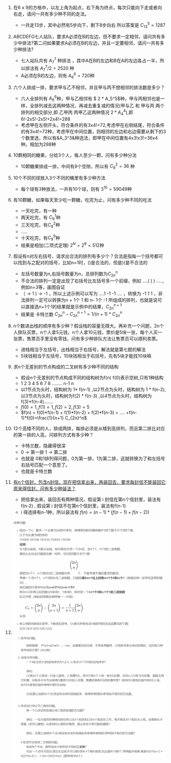 1. 在6 x 9的方格中，以左上角为起点，右下角为终点，每次只能向下走或者向右走，请问一共有多少种不同的走法。

   * 一共走13步，其中必然有5步向下，剩下8步向右 所以答案是  $C_{13}^5  =  1287$
2. ABCDEFG七人站队，要求A必须在B的左边，但不要求一定相邻，请问共有多少中排法?第二问如果要求A必须在B的左边，并且一定要相邻，请问一共有多少种排法?

   * 七人站队共有 $A_7^7$ 种排法 ，其中A在B的左边和B在A的左边各占一半，所以排法有 $A_7^7/2 =2520$  种
   * A必须在B的左边，则有 $A_6^6 = 720$种
3. 六个人排成一排，要求甲与乙不相邻，并且甲与丙不想相邻的排法数是多少？

   * 六人全排列有 $A_6^6$种，甲与乙相邻有 $ 2 * A_5^5$种，甲与丙相邻也是一样，全排列减去这两种情况，再减去重复减的情况(甲与乙 和 甲与丙 两个排列的相交部分,即 乙甲丙 丙甲乙这两种情况 $2 * A_4^4$),即6!-2x5!-2x5!+2x4!=288
   * 考虑甲在左侧开头，符合条件的有3x4!=72,考虑甲在右侧结尾，符合条件的有3x4!=72种，考虑甲在中间位置，则相邻的左边和右边需要从剩下的3个数里选，所以有&A_3^3&种选法，即甲在中间位置有4x3!x3!=36x4种。相加为288种
4. 10颗相同的糖果，分给3个人，每人至少一颗，问有多少种分法
   * 10颗糖果排成一排，中间有9个空隙，所以有 $C_9^2=36$ 种
5. 10个不同的球放入3个不同的桶里有多少种方法
   * 每个球有3种放法，一共有10个球，则有 $3^{10}=59049$种
6. 有10颗糖，如果每天至少吃一颗糖，吃完为止，问有多少种不同的吃法

   * 一天吃完，有一种
   * 两天吃完，有 $C_9^1$种
   * 三天吃完，有$C_9^2$种
   * .....
   * 十天吃完，有$C_9^9$种
   * 结果是相加(二项式定理) $2^N=2^9=512$种
7. 假设有n对左右括号，请求出合法的排列有多少个？合法是指每一个括号都可以找到与之配对的括号，比如n=1时，()是合法的，但是)(是不合法的
   * 左括号数量为n,右括号数量为n，总排列数为$C_{2n}^n$
   * 不合法的排列一定是出现了右括号比左括号多一个前缀，例如 ....( ) ) .....,例如n=3等，画图自证
   *  （ -> 1       ) -> -1  ，所以上述示例可以写为 ....1 -1 -1 .... ，转换为 -1 1 1 ，非法排列一定可以转换为n + 1个 1 和 n- 1个 -1 所组成的排列，也就是说可以直接选n+1个1的结果就是示例中的结果，$C_{2n}^{n+1}$
   * 结果是 卡特兰数  $C_{2n}^n - C_{2n}^{n+1} = 1/(n+1)*C_{2n}^n$
8. n个数进出栈的顺序有多少种？假设栈的容量无限大。再补充一个问题，2n个人排队买票，n个人拿5元钱，n个人拿10元钱，票价是5块一张，每个人买一张票，售票员手里没有零钱，问有多少种排队方法让售票员可以顺利卖票。
   * 进栈相当于左括号，出栈相当于右括号，解法就是第七题的解法
   * 5块钱相当于左括号，10块钱相当于右括号，先有5块才能找10块嘛
9. 求n个无差别的节点构成的二叉树有多少种不同的结构
   * 假设n个无差别的节点构成不同的结构树为f(n)    f(0)表示空树,只有1种结构
   * 1  2 3 4 5 6 7 8 ........ n-1 n
   * 以1节点为头时，结构树为 1* f(n-1) ,以2节点为头时，结构树为 1 * f(n-2),以3节点为头时，结构树为f(2) * f(n-3) ,以4节点为头时，结构树为f(3)*f(n-4).......
   * $f(0)=1,f(1) = 1,f(2)=2,f(3)=5$
   * $f(n) = f(0)*f(n-1) + f(1)*f(n-2) + f(2)*f(n-3) + .... +f(n-1)*f(0)=\frac{1}{n+1} C_{2n}^n$
10. 12个高矮不同的人，排成两排，每排必须是从矮到高排列，而且第二排比对应的第一排的人高，问排列方式有多少种？
    * 卡特兰数，隐藏得很深
    * 0 -> 第一排     1 -> 第二排
    * 也就是 0和1排列得问题，0为第一排，1为第二排，这就转换为了和左括号右括号匹配一个意思了。
    * 也就是卡特兰数
11. [有n个信封，包含n封信，现在把信拿出来，再装回去，要求每封信不能装回它原来得信封，问有多少种装法？](https://github.com/raojianxiong/Notes/blob/master/basic/algorithms/day08/DemoOne.java)
    * 把信拿出来，装回去有两种情况，假设第 i 封信在第n个信封里，装法有 f(n-2) , 假设第 i 封信不在第n个信封里，装法有f(n-1)
    * i 得选择有n-1种，所以装法有 $f(n) = (n-1)*(f(n-1)+f(n-2))$
12. ![1](https://github.com/raojianxiong/Notes/blob/master/basic/algorithms/1.PNG)![4](https://github.com/raojianxiong/Notes/blob/master/basic/algorithms/4.PNG)
